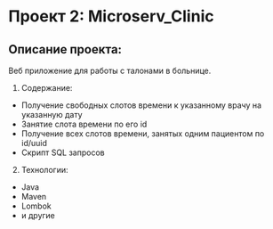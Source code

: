 # Проект 2: Microserv_Clinic

## Описание проекта:
Веб приложение для работы с талонами в больнице.
1. Содержание:
  * Получение свободных слотов времени к указанному врачу на указанную дату
  * Занятие слота времени по его id
  * Получение всех слотов времени, занятых одним пациентом по id/uuid
  * Скрипт SQL запросов
2. Технологии:
  * Java
  * Maven
  * Lombok
  * и другие

